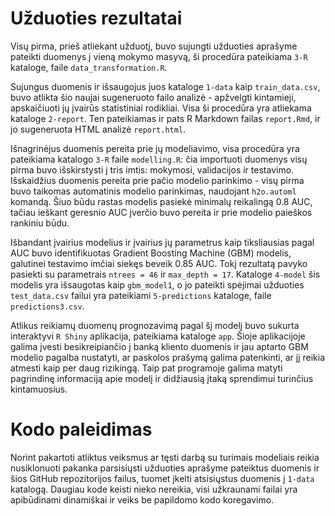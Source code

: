 # Užduoties rezultatai

Visų pirma, prieš atliekant užduotį, buvo sujungti užduoties aprašyme pateikti duomenys į vieną mokymo masyvą, ši procedūra pateikiama `3-R` kataloge, faile `data_transformation.R`.

Sujungus duomenis ir išsaugojus juos kataloge `1-data` kaip `train_data.csv`, buvo atlikta šio naujai sugeneruoto failo analizė - apžvelgti kintamieji, apskaičiuoti jų įvairūs statistiniai rodikliai. Visa ši procedūra yra atliekama kataloge `2-report`. Ten pateikiamas ir pats R Markdown failas `report.Rmd`, ir jo sugeneruota HTML analizė `report.html`.

Išnagrinėjus duomenis pereita prie jų modeliavimo, visa procedūra yra pateikiama katalogo `3-R` faile `modelling.R`: čia importuoti duomenys visų pirma buvo išskirstysti į tris imtis: mokymosi, validacijos ir testavimo. Išskaidžius duomenis pereita prie pačio modelio parinkimo - visų pirma buvo taikomas automatinis modelio parinkimas, naudojant `h2o.automl` komandą. Šiuo būdu rastas modelis pasiekė minimalų reikalingą 0.8 AUC, tačiau ieškant geresnio AUC įverčio buvo pereita ir prie modelio paieškos rankiniu būdu. 

Išbandant įvairius modelius ir įvairius jų parametrus kaip tiksliausias pagal AUC buvo identifikuotas Gradient Boosting Machine (GBM) modelis, galutinei testavimo imčiai siekęs beveik 0.85 AUC. Tokį rezultatą pavyko pasiekti su parametrais `ntrees = 46` ir `max_depth = 17`. Kataloge `4-model` šis modelis yra išsaugotas kaip `gbm_model1`, o jo pateikti spėjimai užduoties `test_data.csv` failui yra pateikiami `5-predictions` kataloge, faile `predictions3.csv`.

Atlikus reikiamų duomenų prognozavimą pagal šį modelį buvo sukurta interaktyvi `R Shiny` aplikacija, pateikiama kataloge `app`. Šioje aplikacijoje galima įvesti besikreipiančio į banką kliento duomenis ir jau aptarto GBM modelio pagalba nustatyti, ar paskolos prašymą galima patenkinti, ar jį reikia atmesti kaip per daug rizikingą. Taip pat programoje galima matyti pagrindinę informaciją apie modelį ir didžiausią įtaką sprendimui turinčius kintamuosius.

# Kodo paleidimas

Norint pakartoti atliktus veiksmus ar tęsti darbą su turimais modeliais reikia nusiklonuoti pakanka parsisiųsti užduoties aprašyme pateiktus duomenis ir šios GitHub repozitorijos failus, tuomet įkelti atsisiųstus duomenis į `1-data` katalogą. Daugiau kode keisti nieko nereikia, visi užkraunami failai yra apibūdinami dinamiškai ir veiks be papildomo kodo koregavimo.
